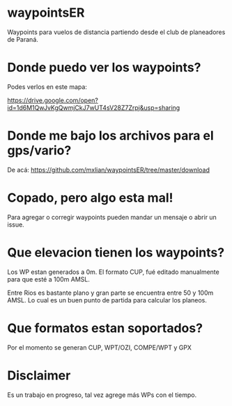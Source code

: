 # waypointsER

Waypoints para vuelos de distancia partiendo desde el club de planeadores de
Paraná.

# Donde puedo ver los waypoints?
Podes verlos en este mapa:

https://drive.google.com/open?id=1d6M1QwJvKgQwmjCkJ7wUT4sV28Z7Zrpj&usp=sharing

# Donde me bajo los archivos para el gps/vario?

De acá: https://github.com/mxlian/waypointsER/tree/master/download

# Copado, pero algo esta mal!
Para agregar o corregir waypoints pueden mandar un mensaje o abrir un issue.

# Que elevacion tienen los waypoints?
Los WP estan generados a 0m. El formato CUP, fué editado manualmente para que
esté a 100m AMSL. 

Entre Rios es bastante plano y gran parte se encuentra entre 50 y 100m AMSL. Lo
cual es un buen punto de partida para calcular los planeos.

# Que formatos estan soportados?
Por el momento se generan CUP, WPT/OZI, COMPE/WPT y GPX

# Disclaimer
Es un trabajo en progreso, tal vez agrege más WPs con el tiempo.
